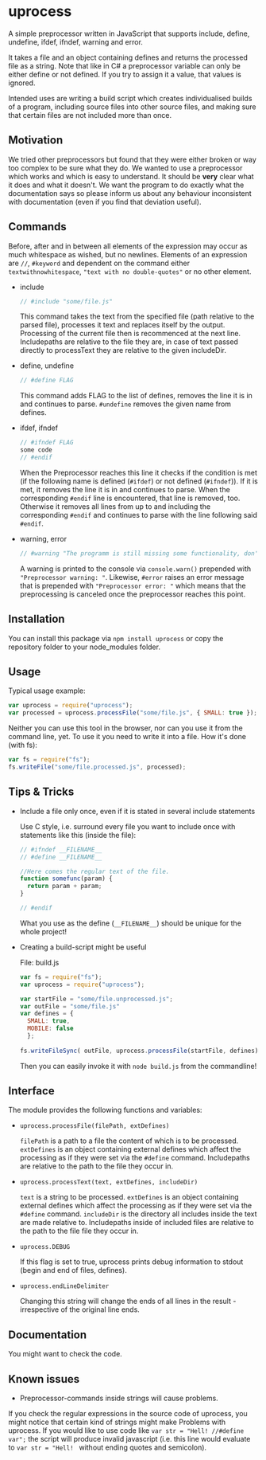 ﻿uprocess
========

A simple preprocessor written in JavaScript that supports include, define, undefine, ifdef, ifndef, warning and error.

It takes a file and an object containing defines and returns the processed file as a string. Note that like in C# a preprocessor variable can only be either define or not defined. If you try to assign it a value, that values is ignored.

Intended uses are writing a build script which creates individualised builds of a program, including source files into other source files, and making sure that certain files are not included more than once.

Motivation
----------

We tried other preprocessors but found that they were either broken or way too complex to be sure what they do. We wanted to use a preprocessor which works and which is easy to understand. It should be **very** clear what it does and what it doesn't. We want the program to do exactly what the documentation says so please inform us about any behaviour inconsistent with documentation (even if you find that deviation useful).

Commands
--------
Before, after and in between all elements of the expression may occur as much whitespace as wished, but no newlines. Elements of an expression are ``//``, ``#keyword`` and dependent on the command either ``textwithnowhitespace``, ``"text with no double-quotes"`` or no other element.

* include
  ```javascript
  // #include "some/file.js"
  ```
  This command takes the text from the specified file (path relative to the parsed file), processes it text and replaces itself by the output. Processing of the current file then is recommenced at the next line. Includepaths are relative to the file they are, in case of text passed directly to processText they are relative to the given includeDir.
 
* define, undefine
  ```javascript
  // #define FLAG
  ```
  This command adds FLAG to the list of defines, removes the line it is in and continues to parse. ``#undefine`` removes the given name from defines.
 
* ifdef, ifndef
  ```javascript
  // #ifndef FLAG
  some code
  // #endif
  ```
  When the Preprocessor reaches this line it checks if the condition is met (if the following name is defined (``#ifdef``) or not defined (``#ifndef``)). If it is met, it removes the line it is in and continues to parse. When the corresponding ``#endif`` line is encountered, that line is removed, too. Otherwise it removes all lines from up to and including the corresponding ``#endif`` and continues to parse with the line following said ``#endif``.

* warning, error
  ```javascript
  // #warning "The programm is still missing some functionality, don't deliver!"
  ```
  A warning is printed to the console via ``console.warn()`` prepended with ``"Preprocessor warning: "``. Likewise, ``#error`` raises an error message that is prepended with ``"Preprocessor error: "`` which means that the preprocessing is canceled once the preprocessor reaches this point.


Installation
------------

You can install this package via `npm install uprocess` or copy the repository folder to your node_modules folder.


Usage
-----

Typical usage example:

  ```javascript
  var uprocess = require("uprocess");
  var processed = uprocess.processFile("some/file.js", { SMALL: true });
  ```
  
Neither you can use this tool in the browser, nor can you use it from the command line, yet. To use it you need to write it into a file. How it's done (with fs):

  ```javascript
  var fs = require("fs");
  fs.writeFile("some/file.processed.js", processed);
  ```

Tips & Tricks
-------------

* Include a file only once, even if it is stated in several include statements

  Use C style, i.e. surround every file you want to include once with statements like this (inside the file):
  ```javascript
  // #ifndef __FILENAME__
  // #define __FILENAME__
  
  //Here comes the regular text of the file.
  function somefunc(param) {
    return param + param;
  }
  
  // #endif
  ```
  What you use as the define (``__FILENAME__``) should be unique for the whole project!
  
* Creating a build-script might be useful

  File: build.js
  ```javascript
  var fs = require("fs");
  var uprocess = require("uprocess");
  
  var startFile = "some/file.unprocessed.js";
  var outFile = "some/file.js"
  var defines = {
	SMALL: true,
	MOBILE: false
	};
	
  fs.writeFileSync( outFile, uprocess.processFile(startFile, defines) );
  ```
  
  Then you can easily invoke it with ``node build.js`` from the commandline!

Interface
---------

The module provides the following functions and variables:

* ``uprocess.processFile(filePath, extDefines)``

  ``filePath`` is a path to a file the content of which is to be processed. ``extDefines`` is an object containing external defines which affect the processing as if they were set via the ``#define`` command. Includepaths are relative to the path to the file they occur in.

* ``uprocess.processText(text, extDefines, includeDir)``

  ``text`` is a string to be processed. ``extDefines`` is an object containing external defines which affect the processing as if they were set via the ``#define`` command. ``includeDir`` is the directory all includes inside the text are made relative to. Includepaths inside of included files are relative to the path to the file file they occur in.

* ``uprocess.DEBUG``

  If this flag is set to true, uprocess prints debug information to stdout (begin and end of files, defines).

* ``uprocess.endLineDelimiter``

  Changing this string will change the ends of all lines in the result - irrespective of the original line ends.

Documentation
-------------

You might want to check the code.

Known issues
------------

* Preprocessor-commands inside strings will cause problems.

If you check the regular expressions in the source code of uprocess, you might notice that certain kind of strings might make Problems with uprocess. If you would like to use code like ``var str = "Hell! //#define var";`` the script will produce invalid javascript (i.e. this line would evaluate to ``var str = "Hell! `` without ending quotes and semicolon). 
